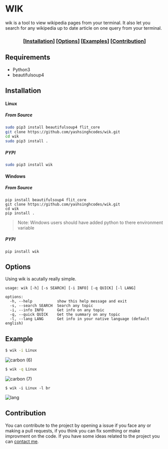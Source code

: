 # WIK
wik is a tool to view wikipedia pages from your terminal.
It also let you search for any wikipedia up to date article on one query from your terminal.

<div align="center">

  ### \[[Installation](#installation)] \[[Options](#options)] \[[Examples](#example)] \[[Contribution](#contribution)]

</div>

## Requirements
- Python3
- beautifulsoup4

## Installation

#### Linux

##### From Source
```bash
sudo pip3 install beautifulsoup4 flit_core
git clone https://github.com/yashsinghcodes/wik.git
cd wik
sudo pip3 install .
```

##### PYPI
```bash
sudo pip3 install wik
```

#### Windows

##### From Source

```
pip install beautifulsoup4 flit_core
git clone https://github.com/yashsinghcodes/wik.git
cd wik
pip install .
```
>Note: Windows users should have added python to there environment variable

##### PYPI
```
pip install wik
```

## Options
Using wik is acutally really simple.

```
usage: wik [-h] [-s SEARCH] [-i INFO] [-q QUICK] [-l LANG]

options:
  -h, --help           show this help message and exit
  -s, --search SEARCH  Search any topic
  -i, --info INFO      Get info on any topic
  -q, --quick QUICK    Get the summary on any topic
  -l, --lang LANG      Get info in your native language (default english)
```

## Example

```bash
$ wik -i Linux
```
![carbon (6)](https://user-images.githubusercontent.com/32360914/155836508-63c7424f-b7d6-4871-a170-e2f0fdd6617d.png)

```bash
$ wik -q Linux
```
![carbon (7)](https://user-images.githubusercontent.com/32360914/155836565-281eb678-9605-4131-a6c9-9a6c871bdc77.png)

```
$ wik -i Linux -l br
```
![lang](https://user-images.githubusercontent.com/32360914/155878486-e46c909d-4373-4cae-8ada-3d6df8545a96.png)


## Contribution
You can contribute to the project by opening a issue if you face any or making a pull
requests, if you think you can fix somthing or make improvment on the code. If you have some
ideas related to the project you can [contact me](https://yashwastaken.xyz/contact).

